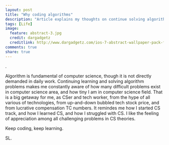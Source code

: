 ```yaml
---
layout: post
title: "Why coding algorithms"
description: "Article explains my thoughts on continue solving algorithms challenges."
tags: [Life]
image:
  feature: abstract-3.jpg
  credit: dargadgetz
  creditlink: http://www.dargadgetz.com/ios-7-abstract-wallpaper-pack-for-iphone-5-and-ipod-touch-retina/
comments: true
share: true
---
```


.

Algorithm is fundamental of computer science, though it is not directly demanded in daily work. Continuing learning and solving algorithm problems makes me constantly aware of how many difficult problems exist in computer science area, and how tiny I am in computer science field. That is a big getaway for me, as CSer and tech worker, from the hype of all various of technologies, from up-and-down bubbled tech stock price, and from lucrative compensation TC numbers. It remindes me how I started CS track, and how I learned CS, and how I struggled with CS. I like the feeling of appreciation among all challenging problems in CS theories.

Keep coding, keep learning.

SL.

